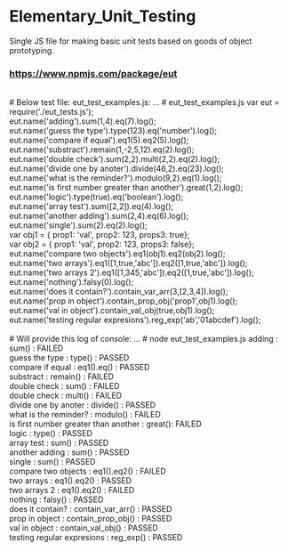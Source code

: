 # Elementary_Unit_Testing
Single JS file for making basic unit tests based on goods of object prototyping.
</br>
### https://www.npmjs.com/package/eut

</br>
# Below test file: eut_test_examples.js: ...
# eut_test_examples.js
var eut = require('./eut_tests.js');</br>
eut.name('adding').sum(1,4).eq(7).log();</br>
eut.name('guess the type').type(123).eq('number').log();</br>
eut.name('compare if equal').eq1(5).eq2(5).log();</br>
eut.name('substract').remain(1,-2,5,12).eq(2).log();</br>
eut.name('double check').sum(2,2).multi(2,2).eq(2).log();</br>
eut.name('divide one by anoter').divide(46,2).eq(23).log();</br>
eut.name('what is the reminder?').modulo(9,2).eq(1).log();</br>
eut.name('is first number greater than another').great(1,2).log();</br>
eut.name('logic').type(true).eq('boolean').log();</br>
eut.name('array test').sum([2,2]).eq(4).log();</br>
eut.name('another adding').sum(2,4).eq(6).log();</br>
eut.name('single').sum(2).eq(2).log();</br>
var obj1 = { prop1: 'val', prop2: 123, props3: true};</br>
var obj2 = { prop1: 'val', prop2: 123, props3: false};</br>
eut.name('compare two objects').eq1(obj1).eq2(obj2).log();</br>
eut.name('two arrays').eq1([1,true,'abc']).eq2([1,true,'abc']).log();</br>
eut.name('two arrays 2').eq1([1,345,'abc']).eq2([1,true,'abc']).log();</br>
eut.name('nothing').falsy(0).log();</br>
eut.name('does it contain?').contain_var_arr(3,[2,3,4]).log();</br>
eut.name('prop in object').contain_prop_obj('prop1',obj1).log();</br>
eut.name('val in object').contain_val_obj(true,obj1).log();</br>
eut.name('testing regular expresions').reg_exp('ab','01abcdef').log();</br>
</br>
# Will provide this log of console: ...
# node eut_test_examples.js
adding :  sum() :  FAILED</br>
guess the type :  type() :  PASSED</br>
compare if equal :  eq1().eq() :  PASSED</br>
substract :  remain() :  FAILED</br>
double check :  sum() :  FAILED</br>
double check :  multi() :  FAILED</br>
divide one by anoter : divide() :  PASSED</br>
what is the reminder? :  modulo() :  FAILED</br>
is first number greater than another : great():  FAILED</br>
logic :  type() :  PASSED</br>
array test :  sum() :  PASSED</br>
another adding :  sum() :  PASSED</br>
single :  sum() :  PASSED</br>
compare two objects :  eq1().eq2() :  FAILED</br>
two arrays :  eq1().eq2() :  PASSED</br>
two arrays 2 :  eq1().eq2() :  FAILED</br>
nothing : falsy() :  PASSED</br>
does it contain? : contain_var_arr() : PASSED</br>
prop in object : contain_prop_obj() : PASSED</br>
val in object : contain_val_obj() : PASSED</br>
testing regular expresions : reg_exp() : PASSED</br>

